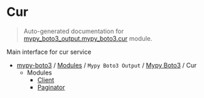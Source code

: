 # Cur

> Auto-generated documentation for [mypy_boto3_output.mypy_boto3.cur](https://github.com/vemel/mypy_boto3/blob/master/mypy_boto3_output/mypy_boto3/cur/__init__.py) module.

Main interface for cur service

- [mypy-boto3](../../../README.md#mypy_boto3) / [Modules](../../../MODULES.md#mypy-boto3-modules) / `Mypy Boto3 Output` / [Mypy Boto3](../index.md#mypy-boto3) / Cur
    - Modules
        - [Client](client.md#client)
        - [Paginator](paginator.md#paginator)
